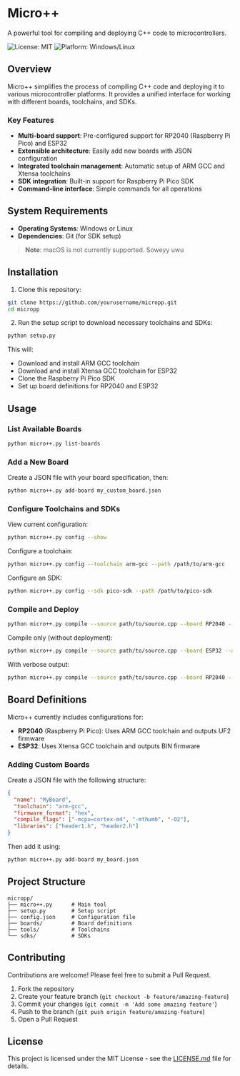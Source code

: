 # Micro++

A powerful tool for compiling and deploying C++ code to microcontrollers.

![License: MIT](https://img.shields.io/badge/License-MIT-blue.svg)
![Platform: Windows/Linux](https://img.shields.io/badge/Platform-Windows%20%7C%20Linux-green)

## Overview

Micro++ simplifies the process of compiling C++ code and deploying it to various microcontroller platforms. It provides a unified interface for working with different boards, toolchains, and SDKs.

### Key Features

- **Multi-board support**: Pre-configured support for RP2040 (Raspberry Pi Pico) and ESP32
- **Extensible architecture**: Easily add new boards with JSON configuration
- **Integrated toolchain management**: Automatic setup of ARM GCC and Xtensa toolchains
- **SDK integration**: Built-in support for Raspberry Pi Pico SDK
- **Command-line interface**: Simple commands for all operations

## System Requirements

- **Operating Systems**: Windows or Linux
- **Dependencies**: Git (for SDK setup)

> **Note**: macOS is not currently supported. Soweyy uwu

## Installation

1. Clone this repository:
```bash
git clone https://github.com/yourusername/micropp.git
cd micropp
```

2. Run the setup script to download necessary toolchains and SDKs:
```bash
python setup.py
```

This will:
- Download and install ARM GCC toolchain
- Download and install Xtensa GCC toolchain for ESP32
- Clone the Raspberry Pi Pico SDK
- Set up board definitions for RP2040 and ESP32

## Usage

### List Available Boards

```bash
python micro++.py list-boards
```

### Add a New Board

Create a JSON file with your board specification, then:

```bash
python micro++.py add-board my_custom_board.json
```

### Configure Toolchains and SDKs

View current configuration:
```bash
python micro++.py config --show
```

Configure a toolchain:
```bash
python micro++.py config --toolchain arm-gcc --path /path/to/arm-gcc
```

Configure an SDK:
```bash
python micro++.py config --sdk pico-sdk --path /path/to/pico-sdk
```

### Compile and Deploy

```bash
python micro++.py compile --source path/to/source.cpp --board RP2040 --address E:
```

Compile only (without deployment):
```bash
python micro++.py compile --source path/to/source.cpp --board ESP32 --address /dev/ttyUSB0 --compile-only
```

With verbose output:
```bash
python micro++.py compile --source path/to/source.cpp --board RP2040 --address COM6 -v
```

## Board Definitions

Micro++ currently includes configurations for:

- **RP2040** (Raspberry Pi Pico): Uses ARM GCC toolchain and outputs UF2 firmware
- **ESP32**: Uses Xtensa GCC toolchain and outputs BIN firmware

### Adding Custom Boards

Create a JSON file with the following structure:

```json
{
  "name": "MyBoard",
  "toolchain": "arm-gcc",
  "firmware_format": "hex",
  "compile_flags": ["-mcpu=cortex-m4", "-mthumb", "-O2"],
  "libraries": ["header1.h", "header2.h"]
}
```

Then add it using:
```bash
python micro++.py add-board my_board.json
```

## Project Structure

```
micropp/
├── micro++.py      # Main tool
├── setup.py        # Setup script
├── config.json     # Configuration file
├── boards/         # Board definitions
├── tools/          # Toolchains
└── sdks/           # SDKs
```

## Contributing

Contributions are welcome! Please feel free to submit a Pull Request.

1. Fork the repository
2. Create your feature branch (`git checkout -b feature/amazing-feature`)
3. Commit your changes (`git commit -m 'Add some amazing feature'`)
4. Push to the branch (`git push origin feature/amazing-feature`)
5. Open a Pull Request

## License

This project is licensed under the MIT License - see the [LICENSE.md](LICENSE.md) file for details.

